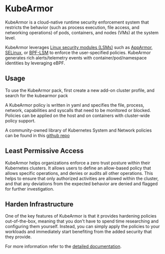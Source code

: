 # KubeArmor

KubeArmor is a cloud-native runtime security enforcement system that restricts the behavior \(such as process execution, file access, and networking operations\) of pods, containers, and nodes (VMs) at the system level.

KubeArmor leverages [Linux security modules \(LSMs\)](https://en.wikipedia.org/wiki/Linux_Security_Modules) such as [AppArmor](https://en.wikipedia.org/wiki/AppArmor), [SELinux](https://en.wikipedia.org/wiki/Security-Enhanced_Linux), or [BPF-LSM](https://docs.kernel.org/bpf/prog_lsm.html) to enforce the user-specified policies. KubeArmor generates rich alerts/telemetry events with container/pod/namespace identities by leveraging eBPF.

## Usage

To use the KubeArmor pack, first create a new add-on cluster profile, and search for the kubearmor pack

A KubeArmor policy is written in yaml and specifies the file, process, network, capabilities and syscalls that need to be monitored or blocked. Policies can be applied on the host and on containers with cluster-wide policy support.

A community-owned library of Kubernetes System and Network policies can be found in this [github repo](https://github.com/kubearmor/policy-templates)

## Least Permissive Access

KubeArmor helps organizations enforce a zero trust posture within their Kubernetes clusters. It allows users to define an allow-based policy that allows specific operations, and denies or audits all other operations. This helps to ensure that only authorized activities are allowed within the cluster, and that any deviations from the expected behavior are denied and flagged for further investigation.

## Harden Infrastructure

One of the key features of KubeArmor is that it provides hardening policies out-of-the-box, meaning that you don't have to spend time researching and configuring them yourself. Instead, you can simply apply the policies to your workloads and immediately start benefiting from the added security that they provide.

For more information refer to the [detailed documentation](https://docs.kubearmor.io/kubearmor).
